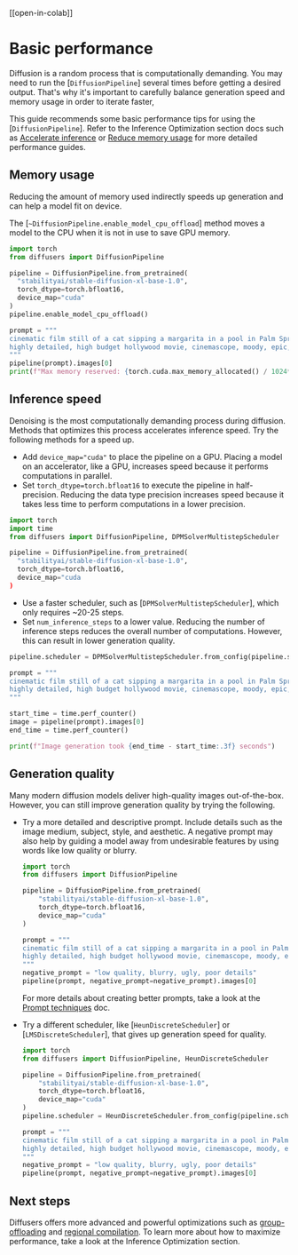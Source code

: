 <!--Copyright 2025 The HuggingFace Team. All rights reserved.

Licensed under the Apache License, Version 2.0 (the "License"); you may not use this file except in compliance with
the License. You may obtain a copy of the License at

http://www.apache.org/licenses/LICENSE-2.0

Unless required by applicable law or agreed to in writing, software distributed under the License is distributed on
an "AS IS" BASIS, WITHOUT WARRANTIES OR CONDITIONS OF ANY KIND, either express or implied. See the License for the
specific language governing permissions and limitations under the License.
-->

[[open-in-colab]]

# Basic performance

Diffusion is a random process that is computationally demanding. You may need to run the [`DiffusionPipeline`] several times before getting a desired output. That's why it's important to carefully balance generation speed and memory usage in order to iterate faster,

This guide recommends some basic performance tips for using the [`DiffusionPipeline`]. Refer to the Inference Optimization section docs such as [Accelerate inference](./optimization/fp16) or [Reduce memory usage](./optimization/memory) for more detailed performance guides.

## Memory usage

Reducing the amount of memory used indirectly speeds up generation and can help a model fit on device.

The [`~DiffusionPipeline.enable_model_cpu_offload`] method moves a model to the CPU when it is not in use to save GPU memory.

```py
import torch
from diffusers import DiffusionPipeline

pipeline = DiffusionPipeline.from_pretrained(
  "stabilityai/stable-diffusion-xl-base-1.0",
  torch_dtype=torch.bfloat16,
  device_map="cuda"
)
pipeline.enable_model_cpu_offload()

prompt = """
cinematic film still of a cat sipping a margarita in a pool in Palm Springs, California
highly detailed, high budget hollywood movie, cinemascope, moody, epic, gorgeous, film grain
"""
pipeline(prompt).images[0]
print(f"Max memory reserved: {torch.cuda.max_memory_allocated() / 1024**3:.2f} GB")
```

## Inference speed

Denoising is the most computationally demanding process during diffusion. Methods that optimizes this process accelerates inference speed. Try the following methods for a speed up.

- Add `device_map="cuda"` to place the pipeline on a GPU. Placing a model on an accelerator, like a GPU, increases speed because it performs computations in parallel.
- Set `torch_dtype=torch.bfloat16` to execute the pipeline in half-precision. Reducing the data type precision increases speed because it takes less time to perform computations in a lower precision.

```py
import torch
import time
from diffusers import DiffusionPipeline, DPMSolverMultistepScheduler

pipeline = DiffusionPipeline.from_pretrained(
  "stabilityai/stable-diffusion-xl-base-1.0",
  torch_dtype=torch.bfloat16,
  device_map="cuda
)
```

- Use a faster scheduler, such as [`DPMSolverMultistepScheduler`], which only requires ~20-25 steps.
- Set `num_inference_steps` to a lower value. Reducing the number of inference steps reduces the overall number of computations. However, this can result in lower generation quality.

```py
pipeline.scheduler = DPMSolverMultistepScheduler.from_config(pipeline.scheduler.config)

prompt = """
cinematic film still of a cat sipping a margarita in a pool in Palm Springs, California
highly detailed, high budget hollywood movie, cinemascope, moody, epic, gorgeous, film grain
"""

start_time = time.perf_counter()
image = pipeline(prompt).images[0]
end_time = time.perf_counter()

print(f"Image generation took {end_time - start_time:.3f} seconds")
```

## Generation quality

Many modern diffusion models deliver high-quality images out-of-the-box. However, you can still improve generation quality by trying the following.

- Try a more detailed and descriptive prompt. Include details such as the image medium, subject, style, and aesthetic. A negative prompt may also help by guiding a model away from undesirable features by using words like low quality or blurry.

    ```py
    import torch
    from diffusers import DiffusionPipeline

    pipeline = DiffusionPipeline.from_pretrained(
        "stabilityai/stable-diffusion-xl-base-1.0",
        torch_dtype=torch.bfloat16,
        device_map="cuda"
    )

    prompt = """
    cinematic film still of a cat sipping a margarita in a pool in Palm Springs, California
    highly detailed, high budget hollywood movie, cinemascope, moody, epic, gorgeous, film grain
    """
    negative_prompt = "low quality, blurry, ugly, poor details"
    pipeline(prompt, negative_prompt=negative_prompt).images[0]
    ```

    For more details about creating better prompts, take a look at the [Prompt techniques](./using-diffusers/weighted_prompts) doc.

- Try a different scheduler, like [`HeunDiscreteScheduler`] or [`LMSDiscreteScheduler`], that gives up generation speed for quality.

    ```py
    import torch
    from diffusers import DiffusionPipeline, HeunDiscreteScheduler

    pipeline = DiffusionPipeline.from_pretrained(
        "stabilityai/stable-diffusion-xl-base-1.0",
        torch_dtype=torch.bfloat16,
        device_map="cuda"
    )
    pipeline.scheduler = HeunDiscreteScheduler.from_config(pipeline.scheduler.config)

    prompt = """
    cinematic film still of a cat sipping a margarita in a pool in Palm Springs, California
    highly detailed, high budget hollywood movie, cinemascope, moody, epic, gorgeous, film grain
    """
    negative_prompt = "low quality, blurry, ugly, poor details"
    pipeline(prompt, negative_prompt=negative_prompt).images[0]
    ```

## Next steps

Diffusers offers more advanced and powerful optimizations such as [group-offloading](./optimization/memory#group-offloading) and [regional compilation](./optimization/fp16#regional-compilation). To learn more about how to maximize performance, take a look at the Inference Optimization section.